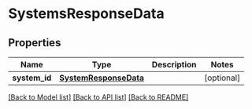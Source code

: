 # SystemsResponseData

## Properties
Name | Type | Description | Notes
------------ | ------------- | ------------- | -------------
**system_id** | [**SystemResponseData**](SystemResponseData.md) |  | [optional] 

[[Back to Model list]](../README.md#documentation-for-models) [[Back to API list]](../README.md#documentation-for-api-endpoints) [[Back to README]](../README.md)

